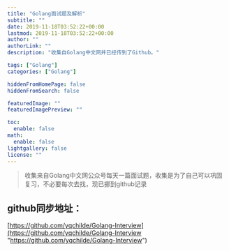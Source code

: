 ```yaml
---
title: "Golang面试题及解析"
subtitle: ""
date: 2019-11-18T03:52:22+00:00
lastmod: 2019-11-18T03:52:22+00:00
author: ""
authorLink: ""
description: "收集自Golang中文网并已经传到了Github。"

tags: ["Golang"]
categories: ["Golang"]

hiddenFromHomePage: false
hiddenFromSearch: false

featuredImage: ""
featuredImagePreview: ""

toc:
  enable: false
math:
  enable: false
lightgallery: false
license: ""
---
```

<!--more-->

> 收集来自Golang中文网公众号每天一篇面试题，收集是为了自己可以巩固复习，不必要每次去找，现已挪到github记录

## github同步地址：
[https://github.com/yqchilde/Golang-Interview](https://github.com/yqchilde/Golang-Interview "https://github.com/yqchilde/Golang-Interview")

